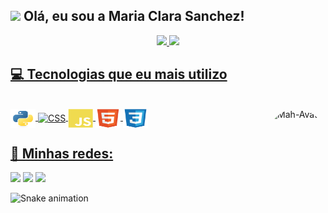 ## <img src="https://raw.githubusercontent.com/kaueMarques/kaueMarques/master/hi.gif" width="30px"> Olá, eu sou a Maria Clara Sanchez!
<div align="center">
  <a href="https://github.com/MariaClaraSanchez">
  <img height="180em" src="https://github-readme-stats.vercel.app/api?username=MariaClaraSanchez&show_icons=true&theme=dracula&include_all_commits=true&count_private=true"/>
  <img height="180em" src="https://github-readme-stats.vercel.app/api/top-langs/?username=MariaClaraSanchez&layout=compact&langs_count=7&theme=dracula"/>
</div>

## 💻 Tecnologias que eu mais utilizo
  
<div style="display: inline_block"><br>
  <img align="center" alt="Python" height="30" width="40" src="https://raw.githubusercontent.com/devicons/devicon/master/icons/python/python-original.svg">
  <img align="center" alt="CSS" height="30" width="40" src="https://cdn.jsdelivr.net/gh/devicons/devicon/icons/jupyter/jupyter-original-wordmark.svg">
  <img align="center" alt="Js" height="30" width="40" src="https://raw.githubusercontent.com/devicons/devicon/master/icons/javascript/javascript-plain.svg">
  <img align="center" alt="HTML" height="30" width="40" src="https://raw.githubusercontent.com/devicons/devicon/master/icons/html5/html5-original.svg">
  <img align="center" alt="CSS" height="30" width="40" src="https://raw.githubusercontent.com/devicons/devicon/master/icons/css3/css3-original.svg">
  
<img align="right" height="150" style="border-radius:50px" alt="Mah-Avatar" src="https://media.giphy.com/media/sF7cMddm7yd5bs1BgH/giphy.gif"/>
                                                                                                                          
</div>
  
## 🥳 Minhas redes: 
 
<div> 
    <a href="https://www.linkedin.com/in/maria-clara-sanchez-966a6116b/" target="_blank"><img src="https://img.shields.io/badge/-LinkedIn-%230077B5?style=for-the-badge&logo=linkedin&logoColor=white" target="_blank"></a> 
  <a href="https://www.instagram.com/maaah_sanchez/" target="_blank"><img src="https://img.shields.io/badge/-Instagram-%23E4405F?style=for-the-badge&logo=instagram&logoColor=white" target="_blank"></a>
  <a href = "mailto:mariasanchez.eng@gmail.com"><img src="https://img.shields.io/badge/-Gmail-%23333?style=for-the-badge&logo=gmail&logoColor=white" target="_blank"></a>
 
  ![Snake animation](https://github.com/MariaClaraSanchez/MariaClaraSanchez/blob/output/github-contribution-grid-snake.svg)
 
</div>
